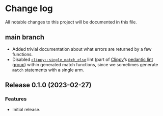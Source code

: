 # Change log

All notable changes to this project will be documented in this file.

## main branch

* Added trivial documentation about what errors are returned by a few functions.
* Disabled [`clippy::single_match_else`] lint (part of [Clippy]’s [pedantic lint
  group]) within generated match functions, since we sometimes generate `match`
  statements with a single arm.

[`clippy::single_match_else`]: https://rust-lang.github.io/rust-clippy/master/index.html#single_match_else
[Clippy]: https://doc.rust-lang.org/stable/clippy/index.html
[pedantic lint group]: https://doc.rust-lang.org/stable/clippy/usage.html#clippypedantic

## Release 0.1.0 (2023-02-27)

### Features

* Initial release.
